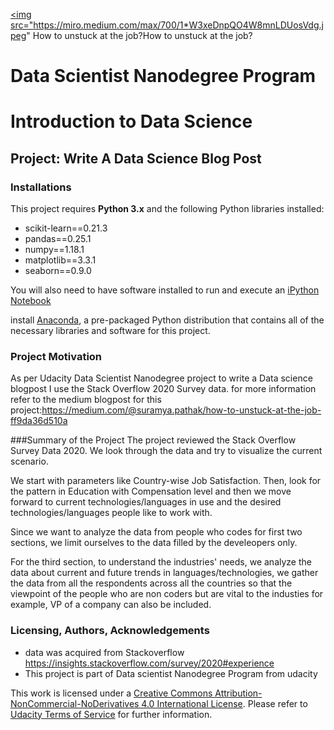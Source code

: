 <a href="https://medium.com/@suramya.pathak/how-to-unstuck-at-the-job-ff9da36d510a"><img src="https://miro.medium.com/max/700/1*W3xeDnpQO4W8mnLDUosVdg.jpeg" How to unstuck at the job?How to unstuck at the job?

# Data Scientist Nanodegree Program
# Introduction to Data Science
## Project: Write A Data Science Blog Post

### Installations

This project requires **Python 3.x** and the following Python libraries installed:

- scikit-learn==0.21.3
- pandas==0.25.1
- numpy==1.18.1
- matplotlib==3.3.1
- seaborn==0.9.0

You will also need to have software installed to run and execute an [iPython Notebook](http://ipython.org/notebook.html)

install [Anaconda](https://www.anaconda.com/products/individual), a pre-packaged Python distribution that contains all of the necessary libraries and software for this project.

### Project Motivation

As per Udacity Data Scientist Nanodegree project to write a Data science blogpost I use the Stack Overflow 2020 Survey data.
for more information refer to the medium blogpost for this project:https://medium.com/@suramya.pathak/how-to-unstuck-at-the-job-ff9da36d510a

###Summary of the Project
The project reviewed the Stack Overflow Survey Data 2020. We look through the data and try to visualize the current scenario.

We start with parameters like Country-wise Job Satisfaction. Then, look for the pattern in Education with Compensation level and then we move forward to current technologies/languages in use and the desired technologies/languages people like to work with.

Since we want to analyze the data from people who codes for first two sections, we limit ourselves to the data filled by the develeopers only.

For the third section, to understand the industries' needs, we analyze the data about current and future trends in languages/technologies, we gather the data from all the respondents across all the countries so that the viewpoint of the people who are non coders but are vital to the industies for example, VP of a company can also be included.



### Licensing, Authors, Acknowledgements 

- data was acquired from Stackoverflow https://insights.stackoverflow.com/survey/2020#experience
- This project is part of Data scientist Nanodegree Program from udacity 

This work is licensed under a [Creative Commons Attribution-NonCommercial-NoDerivatives 4.0 International License](https://creativecommons.org/licenses/by-nc-nd/4.0/). Please refer to [Udacity Terms of Service](https://www.udacity.com/legal) for further information.